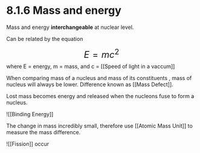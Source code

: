 # 8.1.6 Mass and energy

Mass and energy **interchangeable** at nuclear level.

Can be related by the equation

<font size="5"> $$E = mc^{2}$$</font>
where E = energy, m = mass, and c = [[Speed of light in a vaccum]]

When comparing mass of a nucleus and mass of its constituents , mass of nucleus will always be lower.
Difference known as [[Mass Defect]].

Lost mass becomes energy and released when the nucleons fuse to form a nucleus.

![[Binding Energy]]

The change in mass incredibly small, therefore use [[Atomic Mass Unit]] to measure the mass difference. 

![[Fission]]
occur